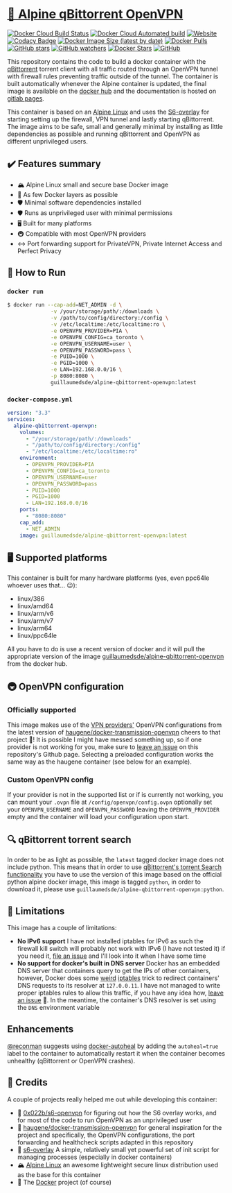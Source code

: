 # [🐋 Alpine qBittorrent OpenVPN](https://github.com/guillaumedsde/alpine-qbittorrent-openvpn)

[![Docker Cloud Build Status](https://img.shields.io/docker/cloud/build/guillaumedsde/alpine-qbittorrent-openvpn)](https://gitlab.com/guillaumedsde/alpine-qbittorrent-openvpn/-/pipelines)
[![Docker Cloud Automated build](https://img.shields.io/docker/cloud/automated/guillaumedsde/alpine-qbittorrent-openvpn)](https://gitlab.com/guillaumedsde/alpine-qbittorrent-openvpn/-/pipelines)
[![Website](https://img.shields.io/website?label=documentation&url=https%3A%2F%2Fguillaumedsde.gitlab.io%2Falpine-qbittorrent-openvpn%2F)](https://guillaumedsde.gitlab.io/alpine-qbittorrent-openvpn/)
[![Codacy Badge](https://app.codacy.com/project/badge/Grade/9a0f16575d634e449a5b31c1e7439779)](https://www.codacy.com/manual/guillaumedsde/alpine-qbittorrent-openvpn?utm_source=gitlab.com&utm_medium=referral&utm_content=guillaumedsde/alpine-qbittorrent-openvpn&utm_campaign=Badge_Grade)
[![Docker Image Size (latest by date)](https://img.shields.io/docker/image-size/guillaumedsde/alpine-qbittorrent-openvpn)](https://hub.docker.com/r/guillaumedsde/alpine-qbittorrent-openvpn)
[![Docker Pulls](https://img.shields.io/docker/pulls/guillaumedsde/alpine-qbittorrent-openvpn)](https://hub.docker.com/r/guillaumedsde/alpine-qbittorrent-openvpn)
[![GitHub stars](https://img.shields.io/github/stars/guillaumedsde/alpine-qbittorrent-openvpn?label=Github%20stars)](https://github.com/guillaumedsde/alpine-qbittorrent-openvpn)
[![GitHub watchers](https://img.shields.io/github/watchers/guillaumedsde/alpine-qbittorrent-openvpn?label=Github%20Watchers)](https://github.com/guillaumedsde/alpine-qbittorrent-openvpn)
[![Docker Stars](https://img.shields.io/docker/stars/guillaumedsde/alpine-qbittorrent-openvpn)](https://hub.docker.com/r/guillaumedsde/alpine-qbittorrent-openvpn)
[![GitHub](https://img.shields.io/github/license/guillaumedsde/alpine-qbittorrent-openvpn)](https://github.com/guillaumedsde/alpine-qbittorrent-openvpn/blob/master/LICENSE.md)

This repository contains the code to build a docker container with the [qBittorrent](https://www.qbittorrent.org/) torrent client with all traffic routed through an OpenVPN tunnel with firewall rules preventing traffic outside of the tunnel.
The container is built automatically whenever the Alpine container is updated, the final image is available on the [docker hub](https://hub.docker.com/r/guillaumedsde/alpine-qbittorrent-openvpn) and the documentation is hosted on [gitlab pages](https://guillaumedsde.gitlab.io/alpine-qbittorrent-openvpn/).

This container is based on an [Alpine Linux](https://hub.docker.com/_/alpine) and uses the [S6-overlay](https://github.com/just-containers/s6-overlay) for starting setting up the firewall, VPN tunnel and lastly starting qBittorrent.
The image aims to be safe, small and generally minimal by installing as little dependencies as possible and running qBittorrent and OpenVPN as different unprivileged users.

## ✔️ Features summary

- 🏔️ Alpine Linux small and secure base Docker image
- 🤏 As few Docker layers as possible
- 🛡️ Minimal software dependencies installed
- 🛡️ Runs as unprivileged user with minimal permissions
- 🖥️ Built for many platforms
- 🚇 Compatible with most OpenVPN providers
- ↔️ Port forwarding support for PrivateVPN, Private Internet Access and Perfect Privacy

## 🏁 How to Run

### `docker run`

```bash
$ docker run --cap-add=NET_ADMIN -d \
              -v /your/storage/path/:/downloads \
              -v /path/to/config/directory:/config \
              -v /etc/localtime:/etc/localtime:ro \
              -e OPENVPN_PROVIDER=PIA \
              -e OPENVPN_CONFIG=ca_toronto \
              -e OPENVPN_USERNAME=user \
              -e OPENVPN_PASSWORD=pass \
              -e PUID=1000 \
              -e PGID=1000 \
              -e LAN=192.168.0.0/16 \
              -p 8080:8080 \
              guillaumedsde/alpine-qbittorrent-openvpn:latest
```

### `docker-compose.yml`

```yaml
version: "3.3"
services:
  alpine-qbittorrent-openvpn:
    volumes:
      - "/your/storage/path/:/downloads"
      - "/path/to/config/directory:/config"
      - "/etc/localtime:/etc/localtime:ro"
    environment:
      - OPENVPN_PROVIDER=PIA
      - OPENVPN_CONFIG=ca_toronto
      - OPENVPN_USERNAME=user
      - OPENVPN_PASSWORD=pass
      - PUID=1000
      - PGID=1000
      - LAN=192.168.0.0/16
    ports:
      - "8080:8080"
    cap_add:
      - NET_ADMIN
    image: guillaumedsde/alpine-qbittorrent-openvpn:latest
```

## 🖥️ Supported platforms

This container is built for many hardware platforms (yes, even ppc64le whoever uses that... 😉):

- linux/386
- linux/amd64
- linux/arm/v6
- linux/arm/v7
- linux/arm64
- linux/ppc64le

All you have to do is use a recent version of docker and it will pull the appropriate version of the image [guillaumedsde/alpine-qbittorrent-openvpn](https://hub.docker.com/repository/docker/guillaumedsde/alpine-qbittorrent-openvpn) from the docker hub.

## 🚇 OpenVPN configuration

### Officially supported

This image makes use of the [VPN providers'](https://haugene.github.io/docker-transmission-openvpn/supported-providers/) OpenVPN configurations from the latest version of [haugene/docker-transmission-openvpn](https://github.com/haugene/docker-transmission-openvpn/) cheers to that project 🍺!
It is possible I might have messed something up, so if one provider is not working for you, make sure to [leave an issue](https://github.com/guillaumedsde/alpine-qbittorrent-openvpn/issues/new/choose) on this repository's Github page.
Selecting a preloaded configuration works the same way as the haugene container (see below for an example).

### Custom OpenVPN config

If your provider is not in the supported list or if is currently not working, you can mount your `.ovpn` file at `/config/openvpn/config.ovpn` optionally set your `OPENVPN_USERNAME` and `OPENVPN_PASSWORD` leaving the `OPENVPN_PROVIDER` empty and the container will load your configuration upon start.

## 🔍 qBittorrent torrent search

In order to be as light as possible, the `latest` tagged docker image does not include python.
This means that in order to use [qBittorrent's torrent Search functionality](https://www.ghacks.net/2018/11/19/searching-torrents-from-within-qbittorrent/) you have to use the version of this image based on the official python alpine docker image, this image is tagged `python`, in order to download it, please use `guillaumedsde/alpine-qbittorrent-openvpn:python`.

## 🐌 Limitations

This image has a couple of limitations:

- **No IPv6 support** I have not installed iptables for IPv6 as such the firewall kill switch will probably not work with IPv6 (I have not tested it) if you need it, [file an issue](https://github.com/guillaumedsde/alpine-qbittorrent-openvpn/issues/new/choose) and I'll look into it when I have some time
- **No support for docker's built in DNS server** Docker has an embedded DNS server that containers query to get the IPs of other containers, however, Docker does some [weird](https://stackoverflow.com/a/50730336) [iptables](https://stackoverflow.com/questions/41707573/how-does-docker-embedded-dns-resolver-work/50730336) trick to redirect containers' DNS requests to its resolver at `127.0.0.11`. I have not managed to write proper iptables rules to allow this traffic, if you have any idea how, [leave an issue](https://github.com/guillaumedsde/alpine-qbittorrent-openvpn/issues/new/choose) 🙂. In the meantime, the container's DNS resolver is set using the `DNS` environment variable

## Enhancements

[@reconman](https://github.com/reconman) suggests using [docker-autoheal](https://github.com/willfarrell/docker-autoheal) by adding the `autoheal=true` label to the container to automatically restart it when the container becomes unhealthy (qBittorrent or OpenVPN crashes).

## 🙏 Credits

A couple of projects really helped me out while developing this container:

- 🍻 [0x022b/s6-openvpn](https://github.com/0x022b/s6-openvpn) for figuring out how the S6 overlay works, and for most of the code to run OpenVPN as an unprivileged user
- 🍻 [haugene/docker-transmission-openvpn](https://github.com/haugene/docker-transmission-openvpn) for general inspiration for the project and specifically, the OpenVPN configurations, the port forwarding and healthcheck scripts adapted in this repository
- 🏁 [s6-overlay](https://github.com/just-containers/s6-overlay) A simple, relatively small yet powerful set of init script for managing processes (especially in docker containers)
- 🏔️ [Alpine Linux](https://alpinelinux.org/) an awesome lightweight secure linux distribution used as the base for this container
- 🐋 The [Docker](https://github.com/docker) project (of course)
